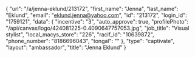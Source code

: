{
    "url": "\/a\/jenna-eklund\/213172",
    "first_name": "Jenna",
    "last_name": "Eklund",
    "email": "eklund.jenna@yahoo.com",
    "id": "213172",
    "login_id": "1759121",
    "data": {
        "incentive": "3",
        "auto_approve": true,
        "profilePhoto": "\/api\/canvas\/logo\/424081225-0.4090647757053.jpg",
        "job_title": "Visual stylist",
        "local_macys_store": "226",
        "racif_id": "10639872",
        "phone_number": "8186696043",
        "tongal": ""
    },
    "type": "captivate",
    "layout": "ambassador",
    "title": "Jenna Eklund"
}